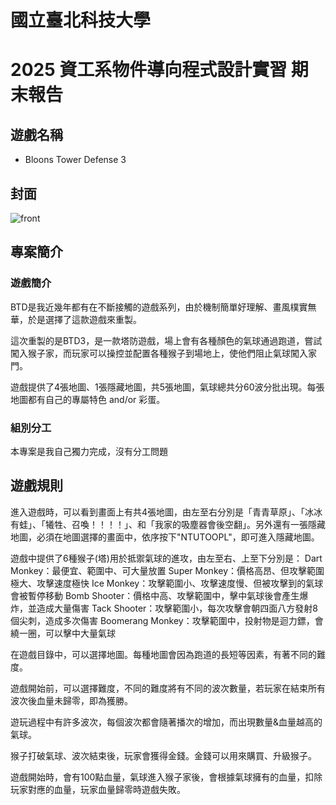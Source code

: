 # 國立臺北科技大學
# 2025 資工系物件導向程式設計實習 期末報告

## 遊戲名稱
- Bloons Tower Defense 3

## 封面
![front](https://cdn.discordapp.com/attachments/466744266442670091/1382967335039799296/Opp1bMS.png?ex=684d1432&is=684bc2b2&hm=e1281b94b3d86d5e47e9043099edd01d4c4c666a4f2d0977353915bf46ecdeb6&)

## 專案簡介

### 遊戲簡介

BTD是我近幾年都有在不斷接觸的遊戲系列，由於機制簡單好理解、畫風樸實無華，於是選擇了這款遊戲來重製。

這次重製的是BTD3，是一款塔防遊戲，場上會有各種顏色的氣球通過跑道，嘗試闖入猴子家，而玩家可以操控並配置各種猴子到場地上，使他們阻止氣球闖入家門。

遊戲提供了4張地圖、1張隱藏地圖，共5張地圖，氣球總共分60波分批出現。每張地圖都有自己的專屬特色 and/or 彩蛋。

### 組別分工

本專案是我自己獨力完成，沒有分工問題

## 遊戲規則

進入遊戲時，可以看到畫面上有共4張地圖，由左至右分別是「青青草原」、「冰冰有蛙」、「犧牲、召喚！！！！」、和「我家的吸塵器會後空翻」。另外還有一張隱藏地圖，必須在地圖選擇的畫面中，依序按下"NTUTOOPL"，即可進入隱藏地圖。

遊戲中提供了6種猴子(塔)用於抵禦氣球的進攻，由左至右、上至下分別是：
Dart Monkey：最便宜、範圍中、可大量放置
Super Monkey：價格高昂、但攻擊範圍極大、攻擊速度極快
Ice Monkey：攻擊範圍小、攻擊速度慢、但被攻擊到的氣球會被暫停移動
Bomb Shooter：價格中高、攻擊範圍中，擊中氣球後會產生爆炸，並造成大量傷害
Tack Shooter：攻擊範圍小，每次攻擊會朝四面八方發射8個尖刺，造成多次傷害
Boomerang Monkey：攻擊範圍中，投射物是迴力鏢，會繞一圈，可以擊中大量氣球






在遊戲目錄中，可以選擇地圖。每種地圖會因為跑道的長短等因素，有著不同的難度。

遊戲開始前，可以選擇難度，不同的難度將有不同的波次數量，若玩家在結束所有波次後血量未歸零，即為獲勝。

遊玩過程中有許多波次，每個波次都會隨著播次的增加，而出現數量&血量越高的氣球。

猴子打破氣球、波次結束後，玩家會獲得金錢。金錢可以用來購買、升級猴子。

遊戲開始時，會有100點血量，氣球進入猴子家後，會根據氣球擁有的血量，扣除玩家對應的血量，玩家血量歸零時遊戲失敗。

